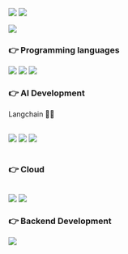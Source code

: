 ![](http://github-profile-summary-cards.vercel.app/api/cards/stats?username=Skkuhodomo&theme=default&) 
![](http://github-profile-summary-cards.vercel.app/api/cards/productive-time?username=Skkuhodomo&theme=default&utcOffset=9)

![](http://github-profile-summary-cards.vercel.app/api/cards/profile-details?username=Skkuhodomo&theme=default)
<div align="">
  <div align= "center">
  </div>
 
 ### 👉 Programming languages
<img src="https://img.shields.io/badge/JAVA-007396?style=for-the-badge&logo=java&logoColor=white">
<img src="https://img.shields.io/badge/Python-007396?style=for-the-badge&logo=python&logoColor=white">
<img src="https://img.shields.io/badge/C-4479A1?style=for-the-badge&logo=C&logoColor=white">
 <br/>
 
 ###  👉 AI Development
 Langchain 🦜️🔗
  <br/>
  <br/>
  
 <img src="https://img.shields.io/badge/OpenAI-0000000?style=for-the-badge&logo=openai&logoColor=white">
 <img src="https://img.shields.io/badge/Gemini-886FBF?style=for-the-badge&logo=googlebard&logoColor=white">
<img src="https://img.shields.io/badge/CUDA-76B900?style=for-the-badge&logo=nvidia&logoColor=white">


  <br/>
  <br/>
  
 ###  👉 Cloud <br/>
 <br/>
  <img src="https://img.shields.io/badge/Azure Functions-0062AD?style=for-the-badge&logo=azurefunctions&logoColor=white">
  <img src="https://img.shields.io/badge/Oracle-F80000?style=for-the-badge&logo=oracle&logoColor=white">

 
###  👉 Backend Development
 <img src="https://img.shields.io/badge/Springboot-0000000?style=for-the-badge&logo=springboot&logoColor=white"/>

</div>
  
</div> 





